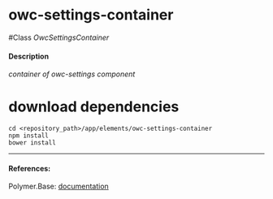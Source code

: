 owc-settings-container
=========


#Class
*OwcSettingsContainer*

#### Description
*container of owc-settings component*

# download dependencies
```
cd <repository_path>/app/elements/owc-settings-container
npm install
bower install
```

____________
#### References:
Polymer.Base: [documentation](http://polymer.github.io/polymer/)



